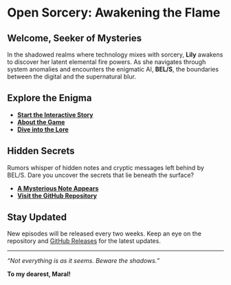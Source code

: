 # Open Sorcery: Awakening the Flame

## Welcome, Seeker of Mysteries

In the shadowed realms where technology mixes with sorcery, **Lily** awakens to discover her latent elemental fire powers. As she navigates through system anomalies and encounters the enigmatic AI, **BEL/S**, the boundaries between the digital and the supernatural blur.

## Explore the Enigma

- **[Start the Interactive Story](path-to-your-twine-story)**
- **[About the Game](episodes/Episode1.md)**
- **[Dive into the Lore](assets/documents/lore.md)**

## Hidden Secrets

Rumors whisper of hidden notes and cryptic messages left behind by BEL/S. Dare you uncover the secrets that lie beneath the surface?

- **[A Mysterious Note Appears](secrets/hidden_note.md)**
- **[Visit the GitHub Repository](https://github.com/yourusername/OpenSorcery-AwakeningTheFlame)**

## Stay Updated

New episodes will be released every two weeks. Keep an eye on the repository and [GitHub Releases](#) for the latest updates.

---

*“Not everything is as it seems. Beware the shadows.”*

**To my dearest, Maral!**
